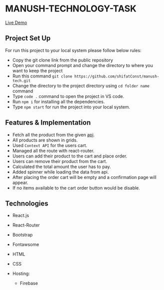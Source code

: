 # MANUSH-TECHNOLOGY-TASK

[Live Demo](https://www.google.com/)

## Project Set Up

For run this project to your local system please follow below rules:
* Copy the git clone link from the public repository
* Open your command prompt and change the directory to where you want to keep the project
* Run this command `git clone https://github.com/shifatConst/manush-tech.git`
* Change the directory to the project directory using `cd folder name` command
* Type `code .` command to open the project in VS code.
* Run `npm i` for installing all the dependencies.
* Type `npm start` for run the project into your local system.

## Features & Implementation

* Fetch all the product from the given [api](https://fakestoreapi.com/products).
* All products are shown in grids.
* Used `Context API` for the users cart.
* Managed all the route with react-router.
* Users can add their product to the cart and place order.
* Users can remove their product from the cart.
* Calculated the total amount the user has to pay.
* Added spinner while loading the data from api.
* After placing the order cart will be empty and a confirmation page will appear.
* If no items available to the cart order button would be disable.


## Technologies

- React.js
- React-Router
- Bootstrap
- Fontawsome
- HTML
- CSS
 
- Hosting: 
  - Firebase
